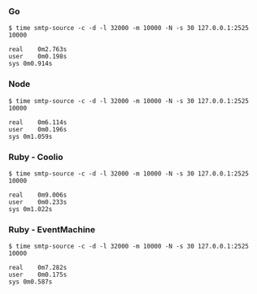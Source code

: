 ### Go

    $ time smtp-source -c -d -l 32000 -m 10000 -N -s 30 127.0.0.1:2525
    10000

    real	0m2.763s
    user	0m0.198s
    sys	0m0.914s

### Node

    $ time smtp-source -c -d -l 32000 -m 10000 -N -s 30 127.0.0.1:2525
    10000

    real	0m6.114s
    user	0m0.196s
    sys	0m1.059s

### Ruby - Coolio

    $ time smtp-source -c -d -l 32000 -m 10000 -N -s 30 127.0.0.1:2525
    10000

    real	0m9.006s
    user	0m0.233s
    sys	0m1.022s

### Ruby - EventMachine

    $ time smtp-source -c -d -l 32000 -m 10000 -N -s 30 127.0.0.1:2525
    10000

    real	0m7.282s
    user	0m0.175s
    sys	0m0.587s

